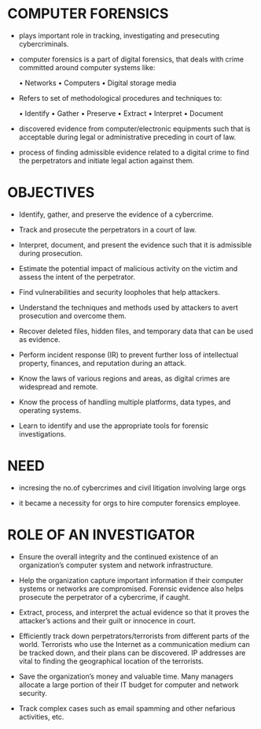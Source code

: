 # COMPUTER FORENSICS
    
* plays important role in tracking, investigating and presecuting cybercriminals.

* computer forensics is a part of digital forensics, that deals with crime committed around computer systems like:

  • Networks
  • Computers
  • Digital storage media

* Refers to set of methodological procedures and techniques to:

  • Identify
  • Gather
  • Preserve
  • Extract 
  • Interpret
  • Document

* discovered evidence from computer/electronic equipments such that is acceptable during legal or administrative preceding in court of law.

* process of finding admissible evidence related to a digital crime to find the perpetrators and initiate legal action against them.

# OBJECTIVES

* Identify, gather, and preserve the evidence of a cybercrime.

* Track and prosecute the perpetrators in a court of law.

* Interpret, document, and present the evidence such that it is admissible during prosecution.

* Estimate the potential impact of malicious activity on the victim and assess the intent of the perpetrator.

* Find vulnerabilities and security loopholes that help attackers.

* Understand the techniques and methods used by attackers to avert prosecution and overcome them.

* Recover deleted files, hidden files, and temporary data that can be used as evidence.

* Perform incident response (IR) to prevent further loss of intellectual property, finances, and reputation during an attack.

* Know the laws of various regions and areas, as digital crimes are widespread and remote.

* Know the process of handling multiple platforms, data types, and operating systems.

* Learn to identify and use the appropriate tools for forensic investigations.

# NEED

* incresing the no.of cybercrimes and civil litigation involving large orgs 

* it became a necessity for orgs to hire computer forensics employee.

# ROLE OF AN INVESTIGATOR 

* Ensure the overall integrity and the continued existence of an organization’s computer system and network infrastructure.

* Help the organization capture important information if their computer systems or networks are compromised. Forensic evidence also helps prosecute the perpetrator of a cybercrime, if caught.

* Extract, process, and interpret the actual evidence so that it proves the attacker’s actions and their guilt or innocence in court.

* Efficiently track down perpetrators/terrorists from different parts of the world. Terrorists who use the Internet as a communication medium can be tracked down, and their plans can be discovered. IP addresses are vital to finding the geographical location of the terrorists.

* Save the organization’s money and valuable time. Many managers allocate a large portion of their IT budget for computer and network security.

* Track complex cases such as email spamming and other nefarious activities, etc. 
